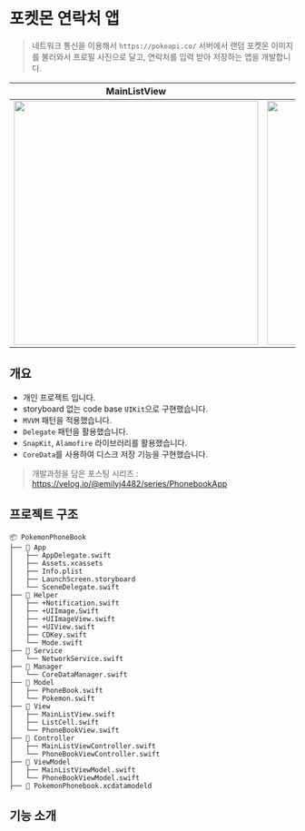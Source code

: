 # 포켓몬 연락처 앱
> 네트워크 통신을 이용해서 `https://pokeapi.co/` 서버에서 랜덤 포켓몬 이미지를 불러와서 프로필 사진으로 달고, 연락처를 입력 받아 저장하는 앱을 개발합니다.

| MainListView | PhoneBookView |
| ----- | ----- |
| <img src="https://github.com/user-attachments/assets/ae80f30c-f321-421b-b4f7-bf492225f8d7" width=430> | <img src="https://github.com/user-attachments/assets/8f758319-8afc-4911-97f1-1c4bf84fd3c3" width=430> |

## 개요
- 개인 프로젝트 입니다.
- storyboard 없는 code base `UIKit`으로 구현했습니다.
- `MVVM` 패턴을 적용했습니다.
- `Delegate` 패턴을 활용했습니다.
- `SnapKit`, `Alamofire` 라이브러리를 활용했습니다.
- `CoreData`를 사용하여 디스크 저장 기능을 구현했습니다.
> 개발과정을 담은 포스팅 시리즈 : https://velog.io/@emilyj4482/series/PhonebookApp

## 프로젝트 구조
```
📦 PokemonPhoneBook
├── 📂 App
│   ├── AppDelegate.swift
│   ├── Assets.xcassets
│   ├── Info.plist
│   ├── LaunchScreen.storyboard
│   └── SceneDelegate.swift
├── 📂 Helper
│   ├── +Notification.swift
│   ├── +UIImage.Swift
│   ├── +UIImageView.swift
│   ├── +UIView.swift
│   ├── CDKey.swift
│   └── Mode.swift
├── 📂 Service
│   └── NetworkService.swift
├── 📂 Manager
│   └── CoreDataManager.swift
├── 📂 Model
│   ├── PhoneBook.swift
│   └── Pokemon.swift
├── 📂 View
│   ├── MainListView.swift
│   ├── ListCell.swift
│   └── PhoneBookView.swift
├── 📂 Controller
│   ├── MainListViewController.swift
│   └── PhoneBookViewController.swift
├── 📂 ViewModel
│   ├── MainListViewModel.swift
│   └── PhoneBookViewModel.swift
├── 💾 PokemonPhonebook.xcdatamodeld 
```

## 기능 소개

